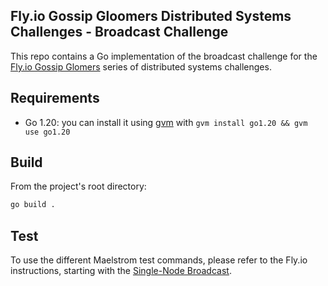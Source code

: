 ## Fly.io Gossip Gloomers Distributed Systems Challenges - Broadcast Challenge

This repo contains a Go implementation of the broadcast challenge for the [Fly.io Gossip Glomers](https://fly.io/dist-sys/) series of distributed systems challenges.

## Requirements

- Go 1.20: you can install it using [gvm](https://github.com/moovweb/gvm) with `gvm install go1.20 && gvm use go1.20`

## Build

From the project's root directory:

```bash
go build .
```

## Test

To use the different Maelstrom test commands, please refer to the Fly.io instructions, starting with the [Single-Node Broadcast](https://fly.io/dist-sys/3a/).
